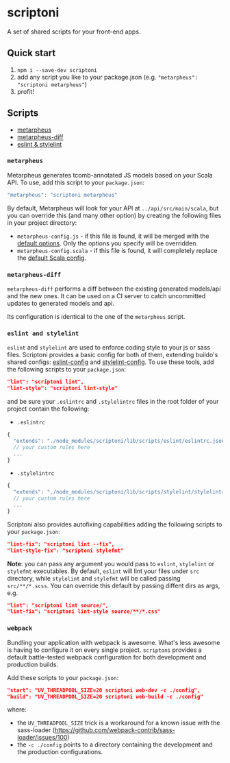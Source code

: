 # scriptoni

A set of shared scripts for your front-end apps.

## Quick start

1. `npm i --save-dev scriptoni`
2. add any script you like to your package.json (e.g. `"metarpheus": "scriptoni metarpheus"`)
3. profit!

## Scripts

- [metarpheus](#metarpheus)
- [metarpheus-diff](#metarpheus-diff)
- [eslint & stylelint](#eslint-and-stylelint)

### `metarpheus`

Metarpheus generates tcomb-annotated JS models based on your Scala API. To use,
add this script to your `package.json`:

```js
"metarpheus": "scriptoni metarpheus"
```

By default, Metarpheus will look for your API at `../api/src/main/scala`, but
you can override this (and many other option) by creating the following files in
your project directory:

* `metarpheus-config.js` - if this file is found, it will be merged with the
  [default options](src/scripts/metarpheus/config.js). Only the options you
  specify will be overridden.
* `metarpheus-config.scala` - if this file is found, it will completely replace
  the [default Scala config](src/scripts/metarpheus/config.scala).

### `metarpheus-diff`

`metarpheus-diff` performs a diff between the existing generated models/api and the new ones. It can be used on a CI server to catch uncommitted updates to generated models and api.

Its configuration is identical to the one of the `metarpheus` script.


### `eslint and stylelint`

`eslint` and `stylelint` are used to enforce coding style to your js or sass files. Scriptoni provides a basic config for both of them, extending buildo's shared configs: [eslint-config](https://github.com/buildo/eslint-config) and [stylelint-config](https://github.com/buildo/stylelint-config/). To use these tools, add the following scripts to your `package.json`:

```json
"lint": "scriptoni lint",
"lint-style": "scriptoni lint-style"
```

and be sure your `.eslintrc` and `.stylelintrc` files in the root folder of your project contain the following:

- `.eslintrc`
```js
{
  "extends": "./node_modules/scriptoni/lib/scripts/eslint/eslintrc.json",
  // your custom rules here
  ...
}
```

- `.stylelintrc`
```js
{
  "extends": "./node_modules/scriptoni/lib/scripts/stylelint/stylelintrc.json"
  // your custom rules here
  ...
}
```

Scriptoni also provides autofixing capabilities adding the following scripts to your `package.json`:

```json
"lint-fix": "scriptoni lint --fix",
"lint-style-fix": "scriptoni stylefmt"
```

**Note**: you can pass any argument you would pass to `eslint`, `stylelint` or `stylefmt` executables. By default, `eslint` will lint your files under `src` directory, while `stylelint` and `stylefmt` will be called passing `src/**/*.scss`. You can override this default by passing diffent dirs as args, e.g.

```json
"lint": "scriptoni lint source/",
"lint-fix": "scriptoni lint-style source/**/*.css"
```

### `webpack`

Bundling your application with webpack is awesome. What's less awesome is having to configure it on every single project. `scriptoni` provides a default battle-tested webpack configuration for both development and production builds.

Add these scripts to your `package.json`:

```json
"start": "UV_THREADPOOL_SIZE=20 scriptoni web-dev -c ./config",
"build": "UV_THREADPOOL_SIZE=20 scriptoni web-build -c ./config"
```

where:

- the `UV_THREADPOOL_SIZE` trick is a workaround for a known issue with the sass-loader (https://github.com/webpack-contrib/sass-loader/issues/100)
- the `-c ./config` points to a directory containing the development and the production configurations.
